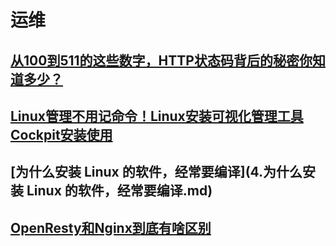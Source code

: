 # 运维

## [从100到511的这些数字，HTTP状态码背后的秘密你知道多少？](2.http-status.md)

## [Linux管理不用记命令！Linux安装可视化管理工具Cockpit安装使用](3.Linux-Cockpit.md)

## [为什么安装 Linux 的软件，经常要编译](4.为什么安装 Linux 的软件，经常要编译.md)

## [OpenResty和Nginx到底有啥区别](5.OpenResty和Nginx到底有啥区别.md)